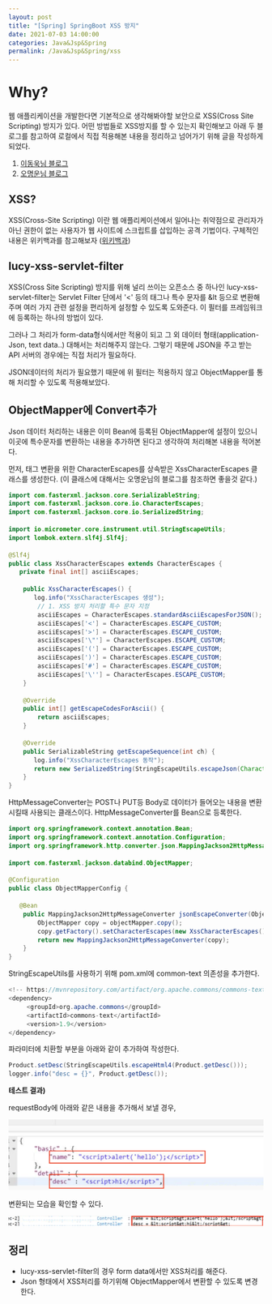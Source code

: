 ```yaml
---
layout: post
title: "[Spring] SpringBoot XSS 방지"
date: 2021-07-03 14:00:00
categories: Java&Jsp&Spring
permalink: /Java&Jsp&Spring/xss
---
```


# Why?

웹 애플리케이션을 개발한다면 기본적으로 생각해봐야할 보안으로 XSS(Cross Site Scripting) 방지가 있다. 어떤 방법들로 XSS방지를 할 수 있는지 확인해보고 아래 두 블로그를 참고하여 로컬에서 직접 적용해본 내용을 정리하고 넘어가기 위해 글을 작성하게 되었다.

1) [이동욱님 블로그](https://jojoldu.tistory.com/470)
2) [오명운님 블로그](https://homoefficio.github.io/2016/11/21/Spring%EC%97%90%EC%84%9C-JSON%EC%97%90-XSS-%EB%B0%A9%EC%A7%80-%EC%B2%98%EB%A6%AC-%ED%95%98%EA%B8%B0/)

## XSS?

XSS(Cross-Site Scripting) 이란 웹 애플리케이션에서 일어나는 취약점으로 관리자가 아닌 권한이 없는 사용자가 웹 사이트에 스크립트를 삽입하는 공격 기법이다. 구체적인 내용은 위키백과를 참고해보자 ([위키백과](https://ko.wikipedia.org/wiki/%EC%82%AC%EC%9D%B4%ED%8A%B8_%EA%B0%84_%EC%8A%A4%ED%81%AC%EB%A6%BD%ED%8C%85))

## lucy-xss-servlet-filter

XSS(Cross Site Scripting) 방지를 위해 널리 쓰이는 오픈소스 중 하나인 lucy-xss-servlet-filter는 Servlet Filter 단에서 '<' 등의 태그나 특수 문자를 &lt 등으로 변환해주며 여러 가지 관련 설정을 편리하게 설정할 수 있도록 도와준다. 이 필터를 프레임워크에 등록하는 하나의 방법이 있다.

그러나 그 처리가 form-data형식에서만 적용이 되고 그 외 데이터 형태(application-Json, text data..) 대해서는 처리해주지 않는다. 그렇기 때문에 JSON을 주고 받는 API 서버의 경우에는 직접 처리가 필요하다.

JSON데이터의 처리가 필요했기 때문에 위 필터는 적용하지 않고 ObjectMapper를 통해 처리할 수 있도록 적용해보았다.


## ObjectMapper에 Convert추가

Json 데이터 처리하는 내용은 이미 Bean에 등록된 ObjectMapper에 설정이 있으니 이곳에 특수문자를 변환하는 내용을 추가하면 된다고 생각하여 처리해본 내용을 적어본다.

먼저, 태그 변환을 위한 CharacterEscapes를 상속받은 XssCharacterEscapes 클래스를 생성한다. (이 클래스에 대해서는 오명운님의 블로그를 참조하면 좋을것 같다.)

```java
import com.fasterxml.jackson.core.SerializableString;
import com.fasterxml.jackson.core.io.CharacterEscapes;
import com.fasterxml.jackson.core.io.SerializedString;

import io.micrometer.core.instrument.util.StringEscapeUtils;
import lombok.extern.slf4j.Slf4j;

@Slf4j
public class XssCharacterEscapes extends CharacterEscapes {
   private final int[] asciiEscapes;

    public XssCharacterEscapes() {
       log.info("XssCharacterEscapes 생성");
        // 1. XSS 방지 처리할 특수 문자 지정
        asciiEscapes = CharacterEscapes.standardAsciiEscapesForJSON();
        asciiEscapes['<'] = CharacterEscapes.ESCAPE_CUSTOM;
        asciiEscapes['>'] = CharacterEscapes.ESCAPE_CUSTOM;
        asciiEscapes['\"'] = CharacterEscapes.ESCAPE_CUSTOM;
        asciiEscapes['('] = CharacterEscapes.ESCAPE_CUSTOM;
        asciiEscapes[')'] = CharacterEscapes.ESCAPE_CUSTOM;
        asciiEscapes['#'] = CharacterEscapes.ESCAPE_CUSTOM;
        asciiEscapes['\''] = CharacterEscapes.ESCAPE_CUSTOM;
    }

    @Override
    public int[] getEscapeCodesForAscii() {
        return asciiEscapes;
    }

    @Override
    public SerializableString getEscapeSequence(int ch) {
       log.info("XssCharacterEscapes 동작");
       return new SerializedString(StringEscapeUtils.escapeJson(Character.toString((char) ch)));
    }  
}
```



HttpMessageConverter는 POST나 PUT등 Body로 데이터가 들어오는 내용을 변환시킬때 사용되는 클래스이다.
HttpMessageConverter를 Bean으로 등록한다.

```java
import org.springframework.context.annotation.Bean;
import org.springframework.context.annotation.Configuration;
import org.springframework.http.converter.json.MappingJackson2HttpMessageConverter;

import com.fasterxml.jackson.databind.ObjectMapper;

@Configuration
public class ObjectMapperConfig {

   @Bean
    public MappingJackson2HttpMessageConverter jsonEscapeConverter(ObjectMapper objectMapper) {
        ObjectMapper copy = objectMapper.copy();
        copy.getFactory().setCharacterEscapes(new XssCharacterEscapes());
        return new MappingJackson2HttpMessageConverter(copy);
    }
}
```



StringEscapeUtils를 사용하기 위해 pom.xml에 common-text 의존성을 추가한다.

```java
<!-- https://mvnrepository.com/artifact/org.apache.commons/commons-text -->
<dependency>
     <groupId>org.apache.commons</groupId>
     <artifactId>commons-text</artifactId>
     <version>1.9</version>
</dependency>
```



파라미터에 치환할 부분을 아래와 같이 추가하여 작성한다.

```java
Product.setDesc(StringEscapeUtils.escapeHtml4(Product.getDesc()));
logger.info("desc = {}", Product.getDesc());
```



**테스트 결과)**

requestBody에 아래와 같은 내용을 추가해서 보낼 경우,

<img src = "/img/xss_postman1.png" class="middle-image"/>

변환되는 모습을 확인할 수 있다.

<img src = "/img/xss_re.png" class="middle-image"/>



## 정리

- lucy-xss-servlet-filter의 경우 form data에서만 XSS처리를 해준다.
- Json 형태에서 XSS처리를 하기위해 ObjectMapper에서 변환할 수 있도록 변경한다.